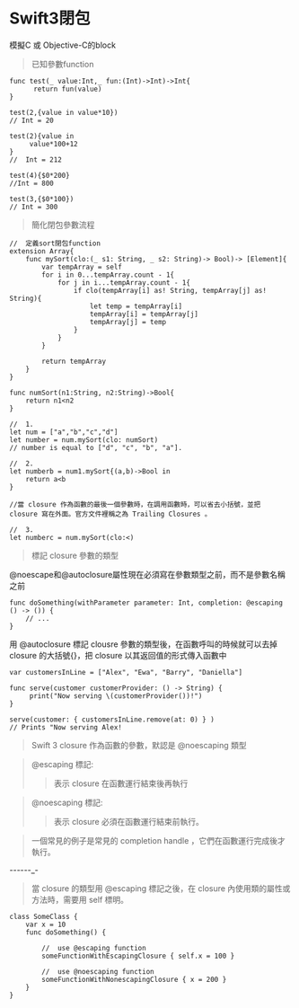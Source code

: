 # Swift3閉包

模擬C 或 Objective-C的block

> 已知參數function

```
func test(_ value:Int,_ fun:(Int)->Int)->Int{
      return fun(value)
}

test(2,{value in value*10})
// Int = 20

test(2){value in
     value*100+12
}
//  Int = 212

test(4){$0*200}
//Int = 800

test(3,{$0*100})
// Int = 300
```

> 簡化閉包參數流程

```
//  定義sort閉包function
extension Array{
    func mySort(clo:(_ s1: String, _ s2: String)-> Bool)-> [Element]{
        var tempArray = self
        for i in 0...tempArray.count - 1{
            for j in i...tempArray.count - 1{
                if clo(tempArray[i] as! String, tempArray[j] as! String){
                    let temp = tempArray[i]
                    tempArray[i] = tempArray[j]
                    tempArray[j] = temp
                }
            }
        }

        return tempArray
    }
}

func numSort(n1:String, n2:String)->Bool{
    return n1<n2
}

//  1.
let num = ["a","b","c","d"]
let number = num.mySort(clo: numSort)
// number is equal to ["d", "c", "b", "a"].

//  2.
let numberb = num1.mySort{(a,b)->Bool in
    return a<b
}

//當 closure 作為函數的最後一個參數時，在調用函數時，可以省去小括號，並把 closure 寫在外面。官方文件裡稱之為 Trailing Closures 。

//  3.
let numberc = num.mySort(clo:<)
```

> 標記 closure 參數的類型

@noescape和@autoclosure屬性現在必須寫在參數類型之前，而不是參數名稱之前

```
func doSomething(withParameter parameter: Int, completion: @escaping () -> ()) {
    // ...
}
```

用 @autoclosure 標記 clousre 參數的類型後，在函數呼叫的時候就可以去掉 closure 的大括號{}，把 closure 以其返回值的形式傳入函數中

```
var customersInLine = ["Alex", "Ewa", "Barry", "Daniella"]

func serve(customer customerProvider: () -> String) {
     print("Now serving \(customerProvider())!")
}

serve(customer: { customersInLine.remove(at: 0) } )
// Prints "Now serving Alex!
```

>  Swift 3 closure 作為函數的參數，默認是 @noescaping 類型

>  @escaping 標記:
>>  表示 closure 在函數運行結束後再執行

> @noescaping 標記:
>>  表示 closure 必須在函數運行結束前執行。

> 一個常見的例子是常見的 completion handle ，它們在函數運行完成後才執行。

_-_-_-_-_-_-_-

> 當 closure 的類型用 @escaping 標記之後，在 closure 內使用類的屬性或方法時，需要用 self 標明。

```
class SomeClass {
    var x = 10
    func doSomething() {

        //  use @escaping function
        someFunctionWithEscapingClosure { self.x = 100 }

        //  use @noescaping function
        someFunctionWithNonescapingClosure { x = 200 }
    }
}
```
